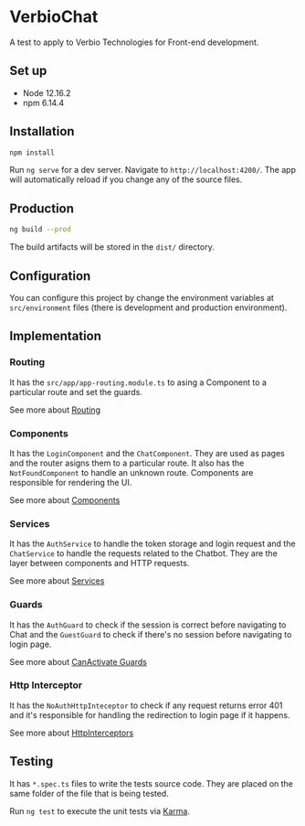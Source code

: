 # VerbioChat

A test to apply to Verbio Technologies for Front-end development.

## Set up

- Node 12.16.2
- npm 6.14.4

## Installation

```bash
npm install
```

Run `ng serve` for a dev server. Navigate to `http://localhost:4200/`. The app will automatically reload if you change any of the source files.

## Production

```bash
ng build --prod
```

The build artifacts will be stored in the `dist/` directory.

## Configuration

You can configure this project by change the environment variables at `src/environment` files (there is development and production environment).

## Implementation

### Routing

It has the `src/app/app-routing.module.ts` to asing a Component to a particular route and set the guards.

See more about [Routing](https://angular.io/guide/router)

### Components

It has the `LoginComponent` and the `ChatComponent`. They are used as pages and the router asigns them to a particular route. It also has the `NotFoundComponent` to handle an unknown route. Components are responsible for rendering the UI.

See more about [Components](https://angular.io/guide/architecture-components)

### Services

It has the `AuthService` to handle the token storage and login request and the `ChatService` to handle the requests related to the Chatbot. They are the layer between components and HTTP requests.

See more about [Services](https://angular.io/tutorial/toh-pt4)

### Guards

It has the `AuthGuard` to check if the session is correct before navigating to Chat and the `GuestGuard` to check if there's no session before navigating to login page.

See more about [CanActivate Guards](https://angular.io/api/router/CanActivate)

### Http Interceptor

It has the `NoAuthHttpInteceptor` to check if any request returns error 401 and it's responsible for handling the redirection to login page if it happens.

See more about [HttpInterceptors](https://angular.io/api/common/http/HttpInterceptor)

## Testing

It has `*.spec.ts` files to write the tests source code. They are placed on the same folder of the file that is being tested.

Run `ng test` to execute the unit tests via [Karma](https://karma-runner.github.io).
